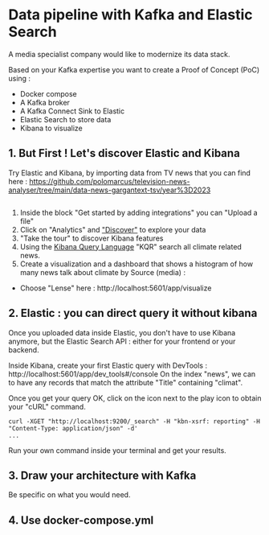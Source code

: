 # Data pipeline with Kafka and Elastic Search

A media specialist company would like to modernize its data stack.

Based on your Kafka expertise you want to create a Proof of Concept (PoC) using :
* Docker compose
* A Kafka broker
* A Kafka Connect Sink to Elastic 
* Elastic Search to store data
* Kibana to visualize

##  1. But First ! Let's discover Elastic and Kibana 
Try Elastic and Kibana, by importing data from TV news that you can find here : https://github.com/polomarcus/television-news-analyser/tree/main/data-news-gargantext-tsv/year%3D2023
```bash

```
1. Inside the block "Get started by adding integrations" you can "Upload a file"
2. Click on "Analytics" and ["Discover"](http://localhost:5601/app/discover) to explore your data
3. "Take the tour" to discover Kibana features
4. Using the [Kibana Query Language](https://www.elastic.co/guide/en/kibana/current/kuery-query.html) "KQR" search all climate related news.
5. Create a visualization and a dashboard that shows a histogram of how many news talk about climate by Source (media) :
* Choose "Lense" here : http://localhost:5601/app/visualize

## 2. Elastic : you can direct query it without kibana
Once you uploaded data inside Elastic, you don't have to use Kibana anymore, but the Elastic Search API : either for your frontend or your backend.

Inside Kibana, create your first Elastic query with DevTools : http://localhost:5601/app/dev_tools#/console
On the index "news", we can to have any records that match the attribute "Title" containing "climat".

Once you get your query OK, click on the icon next to the play icon to obtain your "cURL" command.

```
curl -XGET "http://localhost:9200/_search" -H "kbn-xsrf: reporting" -H "Content-Type: application/json" -d'
...
```

Run your own command inside your terminal and get your results.

## 3. Draw your architecture with Kafka
Be specific on what you would need.

## 4. Use docker-compose.yml
